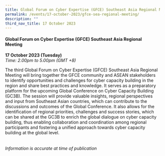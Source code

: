 ```yaml
---
title: Global Forum on Cyber Expertise (GFCE) Southeast Asia Regional Meeting
permalink: /events/17-october-2023/gfce-sea-regional-meeting/
description: ""
third_nav_title: 17 October 2023
---
```

#### **Global Forum on Cyber Expertise (GFCE) Southeast Asia Regional Meeting**

**17 October 2023 (Tuesday)**  
*Time: 2.00pm to 5.00pm (GMT +8)*

The third Global Forum on Cyber Expertise (GFCE) Southeast Asia Regional Meeting will bring together the GFCE community and ASEAN stakeholders to identify opportunities and challenges for cyber capacity building in the region and share best practices and knowledge. It serves as a preparatory platform for the upcoming Global Conference on Cyber Capacity Building (GC3B). The session will provide valuable insights, regional perspectives and input from Southeast Asian countries, which can contribute to the discussions and outcomes of the Global Conference. It also allows for the identification of regional priorities, challenges and success stories, which can be shared at the GC3B to enrich the global dialogue on cyber capacity building, thus enabling collaboration and coordination among regional participants and fostering a unified approach towards cyber capacity building at the global level.
<br><br><br>
*Information is accurate at time of publication*